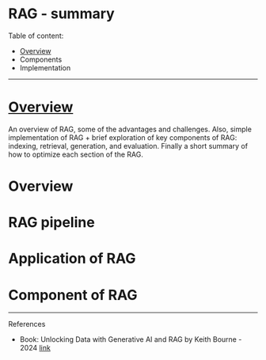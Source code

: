 # RAG - summary

 <a name = 'up'>Table of content:</a>
- [Overview](#overview)
- Components
- Implementation

---

# <a name = 'overview'>[Overview](#up)</a>
An overview of RAG, some of the advantages and challenges. Also, simple implementation of RAG + brief exploration of key components of RAG:  indexing, retrieval, generation, and evaluation. Finally a short summary of how to optimize each section of the RAG.

# Overview

# RAG pipeline

# Application of RAG

# Component of RAG





---
References
- Book: Unlocking Data with Generative AI and RAG by Keith Bourne - 2024 [link](https://github.com/PacktPublishing/Unlocking-Data-with-Generative-AI-and-RAG)
